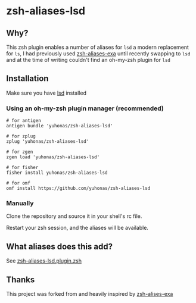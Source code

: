 # zsh-aliases-lsd

## Why?

This zsh plugin enables a number of aliases for `lsd` a modern replacement for `ls`, I had previously used [zsh-aliases-exa](https://github.com/DarrinTisdale/zsh-aliases-exa) until recently swapping to `lsd` and at the time of writing couldn't find an oh-my-zsh plugin for `lsd`

## Installation

Make sure you have [lsd](https://github.com/Peltoche/lsd) installed

### Using an oh-my-zsh plugin manager (recommended)

```
# for antigen
antigen bundle 'yuhonas/zsh-aliases-lsd'

# for zplug
zplug 'yuhonas/zsh-aliases-lsd'

# for zgen
zgen load 'yuhonas/zsh-aliases-lsd'

# for fisher
fisher install yuhonas/zsh-aliases-lsd

# for omf
omf install https://github.com/yuhonas/zsh-aliases-lsd

```

### Manually

Clone the repository and source it in your shell's rc file.

Restart your zsh session, and the aliases will be available.

## What aliases does this add?

See [zsh-aliases-lsd.plugin.zsh](./zsh-aliases-lsd.plugin.zsh)

## Thanks

This project was forked from and heavily inspired by [zsh-alises-exa](https://github.com/DarrinTisdale/zsh-aliases-exa)

